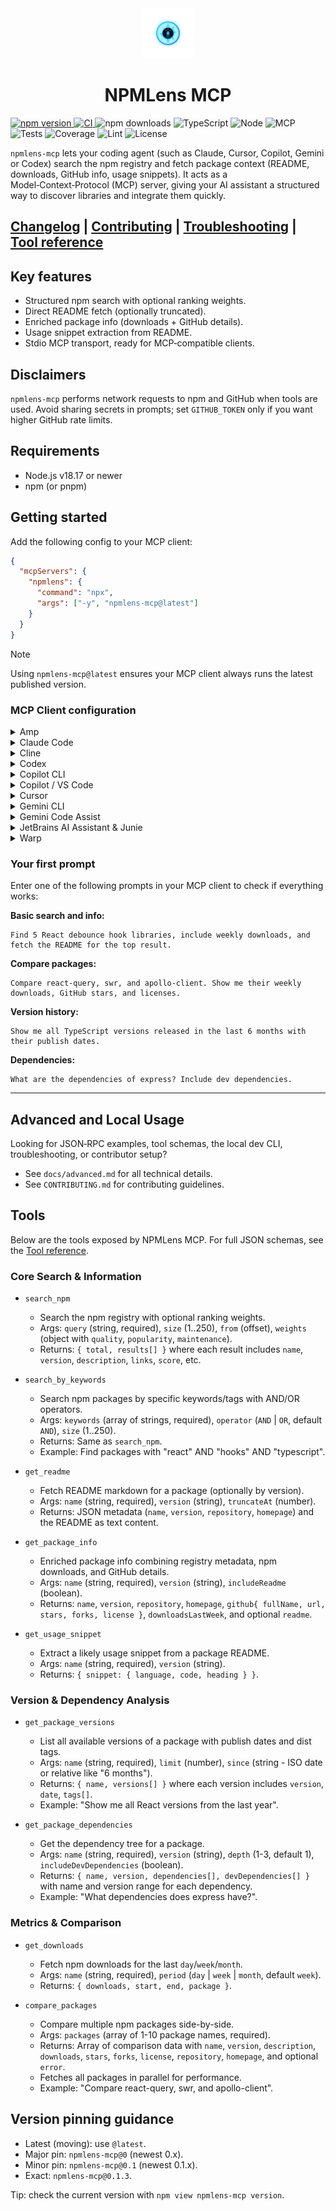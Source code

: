 <div align="center">
  <img src="images/npmlens-mcp-logo.svg" alt="NPMLens MCP Logo"
       width="80" height="80">
  <h1>NPMLens MCP</h1>
</div>

<p>
  <a href="https://npmjs.org/package/npmlens-mcp">
    <img src="https://img.shields.io/npm/v/npmlens-mcp.svg"
         alt="npm version">
  </a>
  <a href="https://github.com/rakeshmenon/npmlens-mcp/actions/workflows/ci.yml">
    <img
      src="https://github.com/rakeshmenon/npmlens-mcp/actions/workflows/ci.yml/badge.svg"
      alt="CI">
  </a>
  <img src="https://img.shields.io/npm/dm/npmlens-mcp?logo=npm"
       alt="npm downloads">
  <img
    src="https://img.shields.io/badge/TypeScript-5.x-3178C6?logo=typescript&logoColor=white"
    alt="TypeScript">
  <img
    src="https://img.shields.io/badge/Node-%3E%3D18.17-339933?logo=node.js&logoColor=white"
    alt="Node">
  <img src="https://img.shields.io/badge/MCP-Server-6E56CF" alt="MCP">
  <img
    src="https://img.shields.io/badge/tests-Vitest-729B1B?logo=vitest&logoColor=white"
    alt="Tests">
  <img src="https://img.shields.io/badge/coverage-100%25-brightgreen"
       alt="Coverage">
  <img
    src="https://img.shields.io/badge/lint-ESLint-4B32C3?logo=eslint&logoColor=white"
    alt="Lint">
  <img src="https://img.shields.io/badge/license-MIT-blue" alt="License">
</p>

`npmlens-mcp` lets your coding agent (such as Claude, Cursor, Copilot,
Gemini or Codex) search the npm registry and fetch package context
(README, downloads, GitHub info, usage snippets). It acts as a
Model‑Context‑Protocol (MCP) server, giving your AI assistant a
structured way to discover libraries and integrate them quickly.

## [Changelog](https://github.com/rakeshmenon/npmlens-mcp/releases) | [Contributing](./CONTRIBUTING.md) | [Troubleshooting](./docs/advanced.md#troubleshooting) | [Tool reference](./docs/advanced.md#tool-schemas)

## Key features

- Structured npm search with optional ranking weights.
- Direct README fetch (optionally truncated).
- Enriched package info (downloads + GitHub details).
- Usage snippet extraction from README.
- Stdio MCP transport, ready for MCP‑compatible clients.

## Disclaimers

`npmlens-mcp` performs network requests to npm and GitHub when tools are
used. Avoid sharing secrets in prompts; set `GITHUB_TOKEN` only if you
want higher GitHub rate limits.

## Requirements

- Node.js v18.17 or newer
- npm (or pnpm)

## Getting started

Add the following config to your MCP client:

```json
{
  "mcpServers": {
    "npmlens": {
      "command": "npx",
      "args": ["-y", "npmlens-mcp@latest"]
    }
  }
}
```

> [!NOTE]
> Using `npmlens-mcp@latest` ensures your MCP client always runs the
> latest published version.

### MCP Client configuration

<details>
  <summary>Amp</summary>
  Follow the Amp docs and use the config provided above. You can also
  install via CLI:

```bash
amp mcp add npmlens -- npx npmlens-mcp@latest
```

</details>

<details>
  <summary>Claude Code</summary>
  Use the Claude Code CLI to add the NPMLens MCP server (see the Claude
  Code MCP guide):

```bash
claude mcp add npmlens npx npmlens-mcp@latest
```

</details>

<details>
  <summary>Cline</summary>
  Follow <https://docs.cline.bot/mcp/configuring-mcp-servers> and use the
  config provided above.
</details>

<details>
  <summary>Codex</summary>
  Use the Codex CLI to add the server:

```bash
codex mcp add npmlens -- npx npmlens-mcp@latest
```

</details>

<details>
  <summary>Copilot CLI</summary>

Start Copilot CLI:

```bash
copilot
```

Start the dialog to add a new MCP server by running:

```bash
/mcp add
```

Configure the following fields and press `CTRL+S` to save:

- **Server name:** `npmlens`
- **Server Type:** `Local`
- **Command:** `npx -y npmlens-mcp@latest`

</details>

<details>
  <summary>Copilot / VS Code</summary>
  Use the VS Code CLI:

```bash
code --add-mcp '{"name":"npmlens","command":"npx","args":["-y","npmlens-mcp@latest"]}'
```

</details>

<details>
  <summary>Cursor</summary>

Go to `Cursor Settings` -> `MCP` -> `New MCP Server`. Use the config provided above.

</details>

<details>
  <summary>Gemini CLI</summary>
  Install the NPMLens MCP server using the Gemini CLI.

**Project wide:**

```bash
gemini mcp add npmlens npx npmlens-mcp@latest
```

**Globally:**

```bash
gemini mcp add -s user npmlens npx npmlens-mcp@latest
```

Alternatively, follow the Gemini CLI MCP guide and use the standard
config from above.

</details>

<details>
  <summary>Gemini Code Assist</summary>
  Follow the provider guide to configure MCP servers and use the
  standard config from above.
</details>

<details>
  <summary>JetBrains AI Assistant & Junie</summary>

Go to `Settings | Tools | AI Assistant | Model Context Protocol (MCP)`
-> `Add`. Use the config provided above. Same for Junie under
`Settings | Tools | Junie | MCP Settings` -> `Add`.

</details>

<details>
  <summary>Warp</summary>

Go to `Settings | AI | Manage MCP Servers` -> `+ Add` and use the
config provided above.

</details>

### Your first prompt

Enter one of the following prompts in your MCP client to check if everything works:

**Basic search and info:**

```text
Find 5 React debounce hook libraries, include weekly downloads, and
fetch the README for the top result.
```

**Compare packages:**

```text
Compare react-query, swr, and apollo-client. Show me their weekly
downloads, GitHub stars, and licenses.
```

**Version history:**

```text
Show me all TypeScript versions released in the last 6 months with
their publish dates.
```

**Dependencies:**

```text
What are the dependencies of express? Include dev dependencies.
```

---

## Advanced and Local Usage

Looking for JSON‑RPC examples, tool schemas, the local dev CLI,
troubleshooting, or contributor setup?

- See `docs/advanced.md` for all technical details.
- See `CONTRIBUTING.md` for contributing guidelines.

## Tools

Below are the tools exposed by NPMLens MCP. For full JSON schemas, see
the [Tool reference](./docs/advanced.md#tool-schemas).

### Core Search & Information

- `search_npm`
  - Search the npm registry with optional ranking weights.
  - Args: `query` (string, required), `size` (1..250), `from` (offset),
    `weights` (object with `quality`, `popularity`, `maintenance`).
  - Returns: `{ total, results[] }` where each result includes `name`,
    `version`, `description`, `links`, `score`, etc.

- `search_by_keywords`
  - Search npm packages by specific keywords/tags with AND/OR operators.
  - Args: `keywords` (array of strings, required), `operator` (`AND` |
    `OR`, default `AND`), `size` (1..250).
  - Returns: Same as `search_npm`.
  - Example: Find packages with "react" AND "hooks" AND "typescript".

- `get_readme`
  - Fetch README markdown for a package (optionally by version).
  - Args: `name` (string, required), `version` (string), `truncateAt`
    (number).
  - Returns: JSON metadata (`name`, `version`, `repository`, `homepage`)
    and the README as text content.

- `get_package_info`
  - Enriched package info combining registry metadata, npm downloads,
    and GitHub details.
  - Args: `name` (string, required), `version` (string), `includeReadme`
    (boolean).
  - Returns: `name`, `version`, `repository`, `homepage`, `github{
    fullName, url, stars, forks, license }`, `downloadsLastWeek`, and
    optional `readme`.

- `get_usage_snippet`
  - Extract a likely usage snippet from a package README.
  - Args: `name` (string, required), `version` (string).
  - Returns: `{ snippet: { language, code, heading } }`.

### Version & Dependency Analysis

- `get_package_versions`
  - List all available versions of a package with publish dates and dist
    tags.
  - Args: `name` (string, required), `limit` (number), `since` (string -
    ISO date or relative like "6 months").
  - Returns: `{ name, versions[] }` where each version includes
    `version`, `date`, `tags[]`.
  - Example: "Show me all React versions from the last year".

- `get_package_dependencies`
  - Get the dependency tree for a package.
  - Args: `name` (string, required), `version` (string), `depth` (1-3,
    default 1), `includeDevDependencies` (boolean).
  - Returns: `{ name, version, dependencies[], devDependencies[] }` with
    name and version range for each dependency.
  - Example: "What dependencies does express have?".

### Metrics & Comparison

- `get_downloads`
  - Fetch npm downloads for the last `day`/`week`/`month`.
  - Args: `name` (string, required), `period` (`day` | `week` | `month`,
    default `week`).
  - Returns: `{ downloads, start, end, package }`.

- `compare_packages`
  - Compare multiple npm packages side-by-side.
  - Args: `packages` (array of 1-10 package names, required).
  - Returns: Array of comparison data with `name`, `version`,
    `description`, `downloads`, `stars`, `forks`, `license`,
    `repository`, `homepage`, and optional `error`.
  - Fetches all packages in parallel for performance.
  - Example: "Compare react-query, swr, and apollo-client".

## Version pinning guidance

- Latest (moving): use `@latest`.
- Major pin: `npmlens-mcp@0` (newest 0.x).
- Minor pin: `npmlens-mcp@0.1` (newest 0.1.x).
- Exact: `npmlens-mcp@0.1.3`.

Tip: check the current version with `npm view npmlens-mcp version`.
